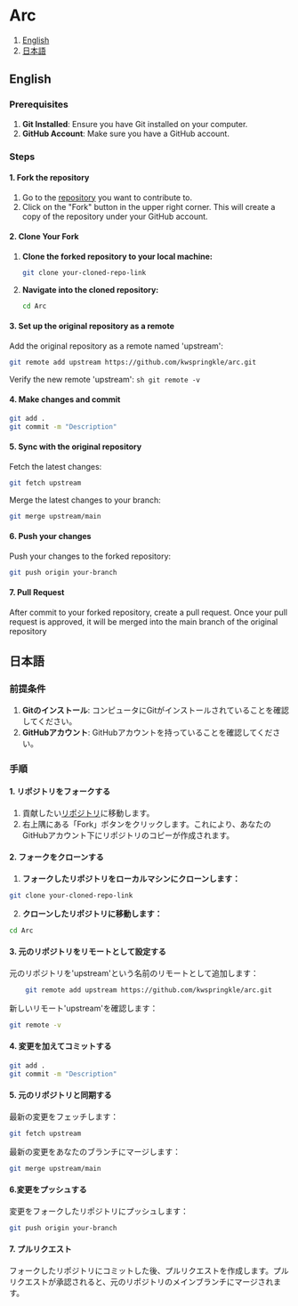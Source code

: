 # Arc

1. [English](#English)
2. [日本語](#日本語)

## English

### Prerequisites

1. **Git Installed**: Ensure you have Git installed on your computer.
2. **GitHub Account**: Make sure you have a GitHub account.

### Steps

#### 1. Fork the repository

1. Go to the [repository](https://github.com/kwspringkle/arc.git) you want to contribute to.
2. Click on the "Fork" button in the upper right corner. This will create a copy of the repository under your GitHub account.

#### 2. Clone Your Fork

1. **Clone the forked repository to your local machine:**
   ```sh
   git clone your-cloned-repo-link
   ```
2. **Navigate into the cloned repository:**
    ```sh
    cd Arc
    ```
#### 3. Set up the original repository as a remote
Add the original repository as a remote named 'upstream': 
   ```sh
   git remote add upstream https://github.com/kwspringkle/arc.git
   ```
Verify the new remote 'upstream':
    ```sh
    git remote -v
    ```

#### 4. Make changes and commit
   ```sh
   git add .
   git commit -m "Description"
   ```
#### 5. Sync with the original repository
Fetch the latest changes:
```sh
git fetch upstream
```
Merge the latest changes to your branch:
```sh
git merge upstream/main
```
#### 6. Push your changes
Push your changes to the forked repository:
```sh
git push origin your-branch
```
#### 7. Pull Request
After commit to your forked repository, create a pull request. Once your pull request is approved, it will be merged into the main branch of the original repository

## 日本語

### 前提条件

1. **Gitのインストール**: コンピュータにGitがインストールされていることを確認してください。
2. **GitHubアカウント**: GitHubアカウントを持っていることを確認してください。

### 手順

#### 1. リポジトリをフォークする

1. 貢献したい[リポジトリ](https://github.com/kwspringkle/arc.git)に移動します。
2. 右上隅にある「Fork」ボタンをクリックします。これにより、あなたのGitHubアカウント下にリポジトリのコピーが作成されます。

#### 2. フォークをクローンする

1. **フォークしたリポジトリをローカルマシンにクローンします：**
```sh
git clone your-cloned-repo-link
```

2. **クローンしたリポジトリに移動します：**
```sh
cd Arc
```

#### 3. 元のリポジトリをリモートとして設定する
元のリポジトリを'upstream'という名前のリモートとして追加します：
```sh
    git remote add upstream https://github.com/kwspringkle/arc.git
```
新しいリモート'upstream'を確認します：
```sh
git remote -v
```
#### 4. 変更を加えてコミットする
 ```sh
 git add .
 git commit -m "Description"
 ```
#### 5. 元のリポジトリと同期する
最新の変更をフェッチします：
 ```sh
 git fetch upstream
 ```    
最新の変更をあなたのブランチにマージします：
```sh
git merge upstream/main
```
#### 6.変更をプッシュする
変更をフォークしたリポジトリにプッシュします：  
```sh
git push origin your-branch
```
#### 7. プルリクエスト
フォークしたリポジトリにコミットした後、プルリクエストを作成します。プルリクエストが承認されると、元のリポジトリのメインブランチにマージされます。
